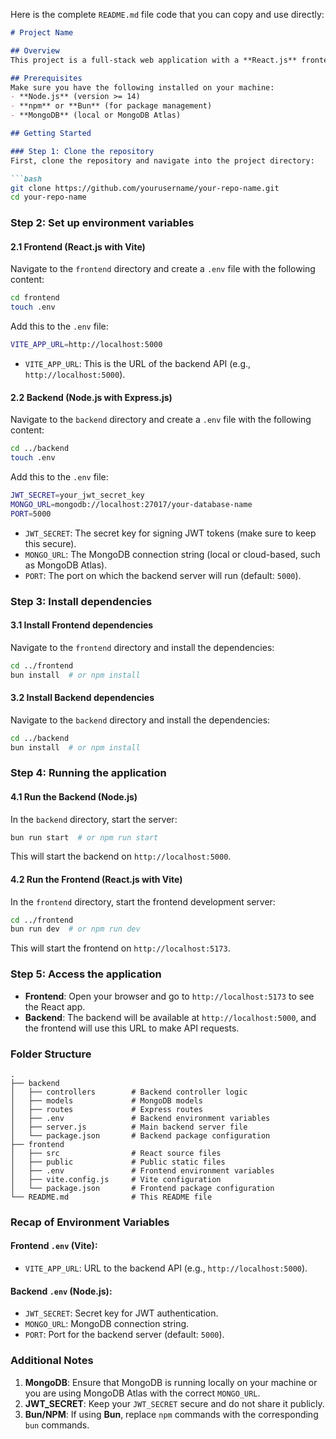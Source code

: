 Here is the complete `README.md` file code that you can copy and use directly:

```markdown
# Project Name

## Overview
This project is a full-stack web application with a **React.js** frontend (using Vite) and a **Node.js** backend (using Express.js). The backend connects to a **MongoDB** database and implements **JWT authentication** for user management.

## Prerequisites
Make sure you have the following installed on your machine:
- **Node.js** (version >= 14)
- **npm** or **Bun** (for package management)
- **MongoDB** (local or MongoDB Atlas)

## Getting Started

### Step 1: Clone the repository
First, clone the repository and navigate into the project directory:

```bash
git clone https://github.com/yourusername/your-repo-name.git
cd your-repo-name
```

### Step 2: Set up environment variables

#### 2.1 Frontend (React.js with Vite)
Navigate to the `frontend` directory and create a `.env` file with the following content:

```bash
cd frontend
touch .env
```

Add this to the `.env` file:

```bash
VITE_APP_URL=http://localhost:5000
```
- `VITE_APP_URL`: This is the URL of the backend API (e.g., `http://localhost:5000`).

#### 2.2 Backend (Node.js with Express.js)
Navigate to the `backend` directory and create a `.env` file with the following content:

```bash
cd ../backend
touch .env
```

Add this to the `.env` file:

```bash
JWT_SECRET=your_jwt_secret_key
MONGO_URL=mongodb://localhost:27017/your-database-name
PORT=5000
```
- `JWT_SECRET`: The secret key for signing JWT tokens (make sure to keep this secure).
- `MONGO_URL`: The MongoDB connection string (local or cloud-based, such as MongoDB Atlas).
- `PORT`: The port on which the backend server will run (default: `5000`).

### Step 3: Install dependencies

#### 3.1 Install Frontend dependencies
Navigate to the `frontend` directory and install the dependencies:

```bash
cd ../frontend
bun install  # or npm install
```

#### 3.2 Install Backend dependencies
Navigate to the `backend` directory and install the dependencies:

```bash
cd ../backend
bun install  # or npm install
```

### Step 4: Running the application

#### 4.1 Run the Backend (Node.js)
In the `backend` directory, start the server:

```bash
bun run start  # or npm run start
```

This will start the backend on `http://localhost:5000`.

#### 4.2 Run the Frontend (React.js with Vite)
In the `frontend` directory, start the frontend development server:

```bash
cd ../frontend
bun run dev  # or npm run dev
```

This will start the frontend on `http://localhost:5173`.

### Step 5: Access the application
- **Frontend**: Open your browser and go to `http://localhost:5173` to see the React app.
- **Backend**: The backend will be available at `http://localhost:5000`, and the frontend will use this URL to make API requests.

### Folder Structure

```plaintext
.
├── backend
│   ├── controllers        # Backend controller logic
│   ├── models             # MongoDB models
│   ├── routes             # Express routes
│   ├── .env               # Backend environment variables
│   ├── server.js          # Main backend server file
│   └── package.json       # Backend package configuration
├── frontend
│   ├── src                # React source files
│   ├── public             # Public static files
│   ├── .env               # Frontend environment variables
│   ├── vite.config.js     # Vite configuration
│   └── package.json       # Frontend package configuration
└── README.md              # This README file
```

### Recap of Environment Variables

#### Frontend `.env` (Vite):
- `VITE_APP_URL`: URL to the backend API (e.g., `http://localhost:5000`).

#### Backend `.env` (Node.js):
- `JWT_SECRET`: Secret key for JWT authentication.
- `MONGO_URL`: MongoDB connection string.
- `PORT`: Port for the backend server (default: `5000`).

### Additional Notes

1. **MongoDB**: Ensure that MongoDB is running locally on your machine or you are using MongoDB Atlas with the correct `MONGO_URL`.
2. **JWT_SECRET**: Keep your `JWT_SECRET` secure and do not share it publicly.
3. **Bun/NPM**: If using **Bun**, replace `npm` commands with the corresponding `bun` commands.

